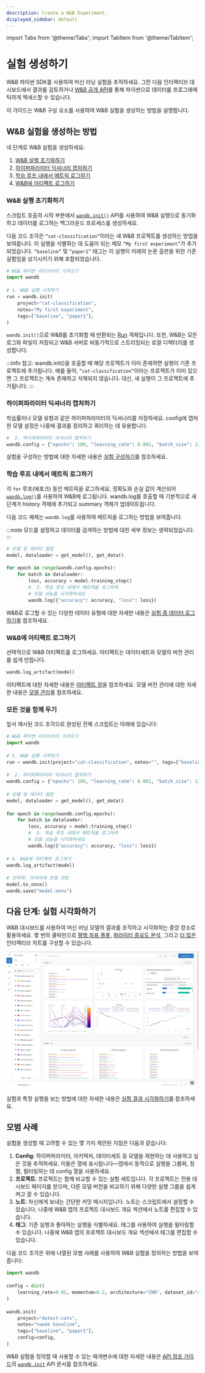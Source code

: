 ```yaml
---
description: Create a W&B Experiment.
displayed_sidebar: default
---
```

import Tabs from '@theme/Tabs';
import TabItem from '@theme/TabItem';

# 실험 생성하기

<head>
  <title>W&B 실험 시작하기</title>
</head>

W&B 파이썬 SDK를 사용하여 머신 러닝 실험을 추적하세요. 그런 다음 인터랙티브 대시보드에서 결과를 검토하거나 [W&B 공개 API](../../ref/python/public-api/README.md)를 통해 파이썬으로 데이터를 프로그래매틱하게 엑세스할 수 있습니다.

이 가이드는 W&B 구성 요소를 사용하여 W&B 실험을 생성하는 방법을 설명합니다.

## W&B 실험을 생성하는 방법

네 단계로 W&B 실험을 생성하세요:

1. [W&B 실행 초기화하기](#initialize-a-wb-run)
2. [하이퍼파라미터 딕셔너리 캡처하기](#capture-a-dictionary-of-hyperparameters)
3. [학습 루프 내에서 메트릭 로그하기](#log-metrics-inside-your-training-loop)
4. [W&B에 아티팩트 로그하기](#log-an-artifact-to-wb)

### W&B 실행 초기화하기
스크립트 호출의 시작 부분에서 [`wandb.init()`](../../ref/python/init.md) API를 사용하여 W&B 실행으로 동기화하고 데이터를 로그하는 백그라운드 프로세스를 생성하세요.

다음 코드 조각은 `“cat-classification”`이라는 새 W&B 프로젝트를 생성하는 방법을 보여줍니다. 이 실행을 식별하는 데 도움이 되는 메모 `“My first experiment”`가 추가되었습니다. `“baseline”` 및 `“paper1”` 태그는 이 실행이 미래의 논문 출판을 위한 기준 실험임을 상기시키기 위해 포함되었습니다.

```python
# W&B 파이썬 라이브러리 가져오기
import wandb

# 1. W&B 실행 시작하기
run = wandb.init(
    project="cat-classification",
    notes="My first experiment",
    tags=["baseline", "paper1"],
)
```
`wandb.init()`으로 W&B를 초기화할 때 반환되는 [Run](../../ref/python/run.md) 객체입니다. 또한, W&B는 모든 로그와 파일이 저장되고 W&B 서버로 비동기적으로 스트리밍되는 로컬 디렉터리를 생성합니다.

:::info
참고: wandb.init()을 호출할 때 해당 프로젝트가 이미 존재하면 실행이 기존 프로젝트에 추가됩니다. 예를 들어, `“cat-classification”`이라는 프로젝트가 이미 있으면 그 프로젝트는 계속 존재하고 삭제되지 않습니다. 대신, 새 실행이 그 프로젝트에 추가됩니다.
:::

### 하이퍼파라미터 딕셔너리 캡처하기
학습률이나 모델 유형과 같은 하이퍼파라미터의 딕셔너리를 저장하세요. config에 캡처한 모델 설정은 나중에 결과를 정리하고 쿼리하는 데 유용합니다.

```python
#  2. 하이퍼파라미터 딕셔너리 캡처하기
wandb.config = {"epochs": 100, "learning_rate": 0.001, "batch_size": 128}
```
실험을 구성하는 방법에 대한 자세한 내용은 [실험 구성하기](./config.md)를 참조하세요.

### 학습 루프 내에서 메트릭 로그하기
각 `for` 루프(에포크) 동안 메트릭을 로그하세요, 정확도와 손실 값이 계산되어 [`wandb.log()`](../../ref/python/log.md)를 사용하여 W&B에 로그됩니다. wandb.log를 호출할 때 기본적으로 새 단계가 history 객체에 추가되고 summary 객체가 업데이트됩니다.

다음 코드 예제는 `wandb.log`를 사용하여 메트릭을 로그하는 방법을 보여줍니다.

:::note
모드를 설정하고 데이터를 검색하는 방법에 대한 세부 정보는 생략되었습니다.
:::

```python
# 모델 및 데이터 설정
model, dataloader = get_model(), get_data()

for epoch in range(wandb.config.epochs):
    for batch in dataloader:
        loss, accuracy = model.training_step()
        #  3. 학습 루프 내에서 메트릭을 로그하여
        # 모델 성능을 시각화하세요
        wandb.log({"accuracy": accuracy, "loss": loss})
```
W&B로 로그할 수 있는 다양한 데이터 유형에 대한 자세한 내용은 [실험 중 데이터 로그하기](./log/intro.md)를 참조하세요.

### W&B에 아티팩트 로그하기
선택적으로 W&B 아티팩트를 로그하세요. 아티팩트는 데이터세트와 모델의 버전 관리를 쉽게 만듭니다.
```python
wandb.log_artifact(model)
```
아티팩트에 대한 자세한 내용은 [아티팩트 장](../artifacts/intro.md)을 참조하세요. 모델 버전 관리에 대한 자세한 내용은 [모델 관리](../model_registry/intro.md)를 참조하세요.

### 모든 것을 함께 두기
앞서 제시된 코드 조각으로 완성된 전체 스크립트는 아래에 있습니다:
```python
# W&B 파이썬 라이브러리 가져오기
import wandb

# 1. W&B 실행 시작하기
run = wandb.init(project="cat-classification", notes="", tags=["baseline", "paper1"])

#  2. 하이퍼파라미터 딕셔너리 캡처하기
wandb.config = {"epochs": 100, "learning_rate": 0.001, "batch_size": 128}

# 모델 및 데이터 설정
model, dataloader = get_model(), get_data()

for epoch in range(wandb.config.epochs):
    for batch in dataloader:
        loss, accuracy = model.training_step()
        #  3. 학습 루프 내에서 메트릭을 로그하여
        # 모델 성능을 시각화하세요
        wandb.log({"accuracy": accuracy, "loss": loss})

# 4. W&B에 아티팩트 로그하기
wandb.log_artifact(model)

# 선택적: 마지막에 모델 저장
model.to_onnx()
wandb.save("model.onnx")
```

## 다음 단계: 실험 시각화하기
W&B 대시보드를 사용하여 머신 러닝 모델의 결과를 조직하고 시각화하는 중앙 장소로 활용하세요. 몇 번의 클릭만으로 [평행 좌표 플롯](../app/features/panels/parallel-coordinates.md), [파라미터 중요도 분석](../app/features/panels/parameter-importance.md), 그리고 [더 많은](../app/features/panels/intro.md) 인터랙티브 차트를 구성할 수 있습니다.

![퀵스타트 스윕 대시보드 예시](/images/sweeps/quickstart_dashboard_example.png)

실험과 특정 실행을 보는 방법에 대한 자세한 내용은 [실험 결과 시각화하기](./app.md)를 참조하세요.

## 모범 사례
실험을 생성할 때 고려할 수 있는 몇 가지 제안된 지침은 다음과 같습니다:

1. **Config**: 하이퍼파라미터, 아키텍처, 데이터세트 등 모델을 재현하는 데 사용하고 싶은 것을 추적하세요. 이들은 열에 표시됩니다—앱에서 동적으로 실행을 그룹화, 정렬, 필터링하는 데 config 열을 사용하세요.
2. **프로젝트**: 프로젝트는 함께 비교할 수 있는 실험 세트입니다. 각 프로젝트는 전용 대시보드 페이지를 받으며, 다른 모델 버전을 비교하기 위해 다양한 실행 그룹을 쉽게 켜고 끌 수 있습니다.
3. **노트**: 자신에게 보내는 간단한 커밋 메시지입니다. 노트는 스크립트에서 설정할 수 있습니다. 나중에 W&B 앱의 프로젝트 대시보드 개요 섹션에서 노트를 편집할 수 있습니다.
4. **태그**: 기준 실행과 좋아하는 실행을 식별하세요. 태그를 사용하여 실행을 필터링할 수 있습니다. 나중에 W&B 앱의 프로젝트 대시보드 개요 섹션에서 태그를 편집할 수 있습니다.

다음 코드 조각은 위에 나열된 모범 사례를 사용하여 W&B 실험을 정의하는 방법을 보여줍니다:

```python
import wandb

config = dict(
    learning_rate=0.01, momentum=0.2, architecture="CNN", dataset_id="cats-0192"
)

wandb.init(
    project="detect-cats",
    notes="tweak baseline",
    tags=["baseline", "paper1"],
    config=config,
)
```

W&B 실험을 정의할 때 사용할 수 있는 매개변수에 대한 자세한 내용은 [API 참조 가이드](../../ref/python/README.md)의 [`wandb.init`](../../ref/python/init.md) API 문서를 참조하세요.